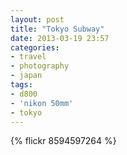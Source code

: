 ```yaml
---
layout: post
title: "Tokyo Subway"
date: 2013-03-19 23:57
categories: 
- travel
- photography
- japan
tags:
- d800
- 'nikon 50mm'
- tokyo
---
```

{% flickr 8594597264 %}
